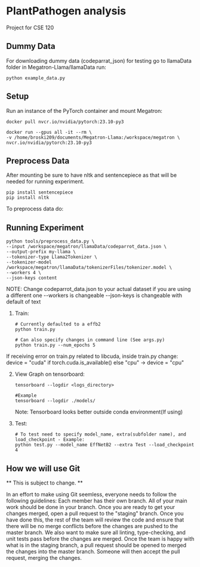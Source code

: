 # PlantPathogen analysis 
Project for CSE 120

## Dummy Data

For downloading dummy data (codeparrat_json) for testing go to llamaData folder in Megatron-Llama/llamaData run:
```
python example_data.py
```

## Setup

Run an instance of the PyTorch container and mount Megatron:

```
docker pull nvcr.io/nvidia/pytorch:23.10-py3
```
    
```
docker run --gpus all -it --rm \
-v /home/broski209/documents/Megatron-Llama:/workspace/megatron \
nvcr.io/nvidia/pytorch:23.10-py3

 ```

    
## Preprocess Data
After mounting be sure to have nltk and sentencepiece as that will be needed for running experiment.

 ```
pip install sentencepiece
pip install nltk
 ```

To preprocess data do:


## Running Experiment

 ```
python tools/preprocess_data.py \
--input /workspace/megatron/llamaData/codeparrot_data.json \
--output-prefix my-llama \
--tokenizer-type Llama2Tokenizer \
--tokenizer-model /workspace/megatron/llamaData/tokenizerFiles/tokenizer.model \
--workers 4 \
--json-keys content
 ```
NOTE: 
Change codeparrot_data.json to your actual dataset if you are using a different one
--workers is changeable
--json-keys is changeable with default of text

1. Train:
    ```
    # Currently defaulted to a effb2
    python train.py
    ```

    ```
    # Can also specify changes in command line (See args.py)
    python train.py --num_epochs 5
    ```
If receiving error on train.py related to libcuda, inside train.py change:
device = "cuda" if torch.cuda.is_available() else "cpu" -> device = "cpu"

2. View Graph on tensorboard:
    ```
    tensorboard --logdir <logs_directory>

    #Example
    tensorboard --logdir ./models/
    
    ```
    Note: Tensorboard looks better outside conda environment(If using)

3. Test:
    ```
    # To test need to specify model_name, extra(subfolder name), and load_checkpoint - Example:
    python test.py --model_name EffNetB2 --extra Test --load_checkpoint 4
    ```

## How we will use Git
** This is subject to change. **


In an effort to make using Git seemless, everyone needs to follow the following guidelines: Each member has their own branch. All of your main work should be done in your branch. Once you are ready to get your changes merged, open a pull request to the "staging" branch. Once you have done this, the rest of the team will review the code and ensure that there will be no merge conflicts before the changes are pushed to the master branch. We also want to make sure all linting, type-checking, and unit tests pass before the changes are merged. Once the team is happy with what is in the staging branch, a pull request should be opened to merged the changes into the master branch. Someone will then accept the pull request, merging the changes.
